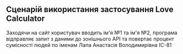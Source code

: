 Сценарій використання застосування Love Calculator
-------------------------------------------------------
Заходячи на сайт користувач вводить ім'я №1 та ім'я №2, програма відправляє запит з даними до зонішнього API та повертає процент сумісності людей по іменам
Лапа Анастасія Володимирівна
ІС-81
